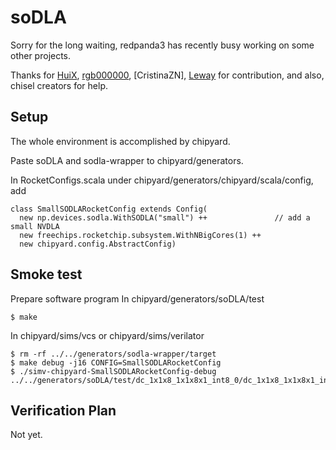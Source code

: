 soDLA 
================

Sorry for the long waiting, redpanda3 has recently busy working on some other projects.

Thanks for [HuiX](xuehui.hf@gmail.com), [rgb000000](rgb000000black@gmail.com), [CristinaZN], [Leway](https://github.com/colin4124) for contribution, and also, chisel creators for help.


Setup
----------------
The whole environment is accomplished by chipyard. 

Paste soDLA and sodla-wrapper to chipyard/generators.

In RocketConfigs.scala under chipyard/generators/chipyard/scala/config, add

```
class SmallSODLARocketConfig extends Config(
  new np.devices.sodla.WithSODLA("small") ++               // add a small NVDLA
  new freechips.rocketchip.subsystem.WithNBigCores(1) ++
  new chipyard.config.AbstractConfig)
```


Smoke test
----------------

Prepare software program
In chipyard/generators/soDLA/test

    $ make

In chipyard/sims/vcs or chipyard/sims/verilator
    
    $ rm -rf ../../generators/sodla-wrapper/target
    $ make debug -j16 CONFIG=SmallSODLARocketConfig
    $ ./simv-chipyard-SmallSODLARocketConfig-debug ../../generators/soDLA/test/dc_1x1x8_1x1x8x1_int8_0/dc_1x1x8_1x1x8x1_int8_0.riscv 


Verification Plan
---------------- 

Not yet.





